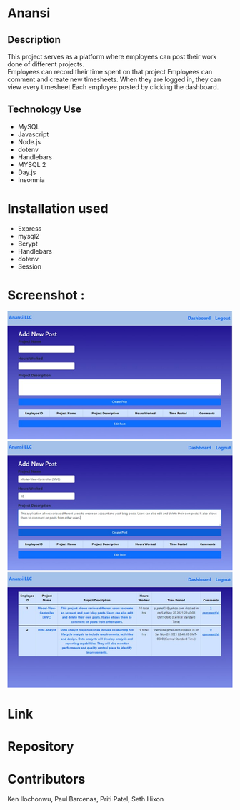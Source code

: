# Anansi
## Description
This project serves as a platform where employees can post their work done of different projects.<br> 
Employees can record their time spent on that project
Employees can comment and create new timesheets. 
When they are logged in, they can view every timesheet 
Each  employee posted by clicking the dashboard. 

## Technology Use

* MySQL
* Javascript
* Node.js
* dotenv 
* Handlebars
* MYSQL 2
* Day.js
* Insomnia

# Installation used
* Express
* mysql2
* Bcrypt
* Handlebars
* dotenv 
* Session
# Screenshot : 
![webpage screenshot](./public/images/new_post.jpg)
![webpage screenshot](./public/images/post.jpg)
![webpage screenshot](./public/images/desboard.jpg)

# Link
# Repository
# Contributors 
 Ken Ilochonwu, Paul Barcenas, Priti Patel, Seth Hixon
 
